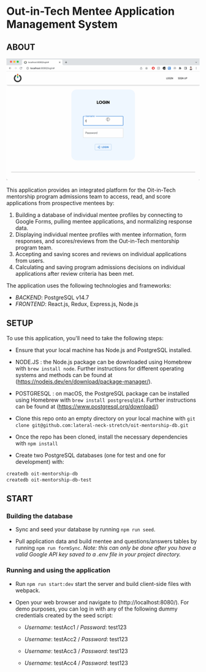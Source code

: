 # Out-in-Tech Mentee Application Management System

## ABOUT

![gif of app in use](oitDBDemoEdit.gif)

This application provides an integrated platform for the Oit-in-Tech mentorship program admissions team to access, read, and score applications from prospective mentees by:

1. Building a database of individual mentee profiles by connecting to Google Forms, pulling mentee applications, and normalizing response data.
2. Displaying individual mentee profiles with mentee information, form responses, and scores/reviews from the Out-in-Tech mentorship program team.
3. Accepting and saving scores and reviews on individual applications from users.
4. Calculating and saving program admissions decisions on individual applications after review criteria has been met.

The application uses the following technologies and frameworks:

- _BACKEND_: PostgreSQL v14.7
- _FRONTEND_: React.js, Redux, Express.js, Node.js

## SETUP

To use this application, you'll need to take the following steps:

- Ensure that your local machine has Node.js and PostgreSQL installed.
- NODE.JS : the Node.js package can be downloaded using Homebrew with `brew install node`. Further instructions for different operating systems and methods can be found at (https://nodejs.dev/en/download/package-manager/).
- POSTGRESQL : on macOS, the PostgreSQL package can be installed using Homebrew with `brew install postgresql@14`. Further instructions can be found at (https://www.postgresql.org/download/)

- Clone this repo onto an empty directory on your local machine with `git clone git@github.com:lateral-neck-stretch/oit-mentorship-db.git`

- Once the repo has been cloned, install the necessary dependencies with `npm install`

- Create two PostgreSQL databases (one for test and one for development) with:

```
createdb oit-mentorship-db
createdb oit-mentorship-db-test
```

## START

### Building the database

- Sync and seed your database by running `npm run seed`.

- Pull application data and build mentee and questions/answers tables by running `npm run formSync`. _Note: this can only be done after you have a valid Google API key saved to a .env file in your project directory._

### Running and using the application

- Run `npm run start:dev` start the server and build client-side files with webpack.

- Open your web browser and navigate to (http://localhost:8080/). For demo purposes, you can log in with any of the following dummy credentials created by the seed script:

  - _Username_: testAcc1 / _Password_: test123

  - _Username_: testAcc2 / _Password_: test123

  - _Username_: testAcc3 / _Password_: test123

  - _Username_: testAcc4 / _Password_: test123
